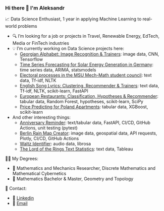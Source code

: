### Hi there 👋 I'm Aleksandr

📈 Data Science Enthusiast, 1 year in applying Machine Learning to real-world problems
- 🔍 I’m looking for a job or projects in Travel, Renewable Energy, EdTech, Media or FinTech industries
- 💡 I’m currently working on Data Science projects here:
  - [Georgian Alphabet: Image Recognition & Trainers](https://github.com/am-tropin/georgian-letters): image data, CNN, Tensorflow
  - [Time Series Forecasting for Solar Energy Generation in Germany](https://github.com/am-tropin/renewable-energy-europe): time series data, ARIMA, statsmodels
  - [Electoral processes in the MSU Mech-Math student council](https://github.com/am-tropin/ssmm_database): text data, Tf-idf, NLTK
  - [English Song Lyrics: Clustering, Recommender & Trainers](https://github.com/am-tropin/english-song-lyrics): text data, Tf-idf, NLTK, scikit-learn, FastAPI
  - [European Restaurants: Classification, Hypotheses & Recommender](https://github.com/am-tropin/restaurant-europe): tabular data, Random Forest, hypotheses, scikit-learn, SciPy
  - [Price Predicting for Poland Apartments](https://github.com/am-tropin/poland-apartment-prices): tabular data, XGBoost, scikit-learn
- And other interesting things:
  - [Anniversary Reminder](https://github.com/am-tropin/anniversary-reminder): text/tabular data, FastAPI, CI/CD, GitHub Actions, unit testing (pytest)
  - [Berlin Rain Map Creator](https://github.com/am-tropin/rain-maps-api): image data, geospatial data, API requests, Plotly, CI/CD, GitHub Actions
  - [Waltz Identifier](https://github.com/am-tropin/waltz_identifier): audio data, librosa
  - [The Lord of the Rings Text Statistics](https://github.com/am-tropin/lotr_text_analysis): text data, Tableau

👨‍🎓 My Degrees: 
- 🤖 Mathematics and Mechanics Researcher, Discrete Mathematics and Mathematical Cybernetics
- 📐 Mathematics Bachelor & Master, Geometry and Topology

<!-- 📚 Top academic achievements: 
- 📝 published 4 articles about optimizational geometric problems
- 🥈 2nd place in regional stage of Russian mathematical olympiad -->

📲 Contact:
- 📩 [Linkedin](https://www.linkedin.com/in/aleksandr-tropin/)
- 📧 [Email](amtropin@gmail.com)



<!--
**am-tropin/am-tropin** is a ✨ _special_ ✨ repository because its `README.md` (this file) appears on your GitHub profile.

Here are some ideas to get you started:

- 🔭 I’m currently working on ...
- 🌱 I’m currently learning ...
- 👯 I’m looking to collaborate on ...
- 🤔 I’m looking for help with ...
- 💬 Ask me about ...
- 📫 How to reach me: ...
- 😄 Pronouns: ...
- ⚡ Fun fact: ...
-->
